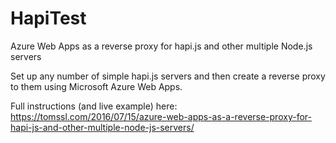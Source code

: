 # HapiTest
Azure Web Apps as a reverse proxy for hapi.js and other multiple Node.js servers

Set up any number of simple hapi.js servers and then create a reverse proxy to them using Microsoft Azure Web Apps.

Full instructions (and live example) here: https://tomssl.com/2016/07/15/azure-web-apps-as-a-reverse-proxy-for-hapi-js-and-other-multiple-node-js-servers/